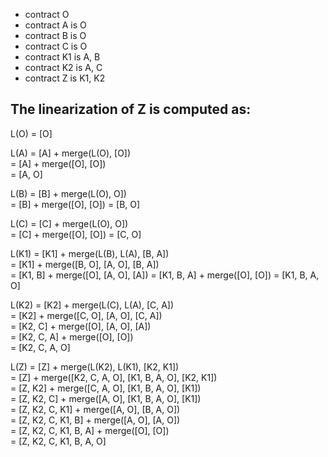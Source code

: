 - contract O
- contract A is O
- contract B is O
- contract C is O
- contract K1 is A, B
- contract K2 is A, C
- contract Z is K1, K2

## The linearization of Z is computed as:

L(O) = [O]

L(A) = [A] + merge(L(O), [O])  
     = [A] + merge([O], [O])  
     = [A, O]  

L(B) = [B] + merge(L(O), O])  
     = [B] + merge([O], [O])
     = [B, O]

L(C) = [C] + merge(L(O), O])  
     = [C] + merge([O], [O])
     = [C, O]  

L(K1) = [K1] + merge(L(B), L(A), [B, A])  
      = [K1] + merge([B, O], [A, O], [B, A])  
      = [K1, B] + merge([O], [A, O], [A])
      = [K1, B, A] + merge([O], [O])
      = [K1, B, A, O]  

L(K2) = [K2] + merge(L(C), L(A), [C, A])  
      = [K2] + merge([C, O], [A, O], [C, A])  
      = [K2, C] + merge([O], [A, O], [A])  
      = [K2, C, A] + merge([O], [O])  
      = [K2, C, A, O]  

L(Z) = [Z] + merge(L(K2), L(K1), [K2, K1])  
     = [Z] + merge([K2, C, A, O], [K1, B, A, O], [K2, K1])  
     = [Z, K2] + merge([C, A, O], [K1, B, A, O], [K1])  
     = [Z, K2, C] + merge([A, O], [K1, B, A, O], [K1])  
     = [Z, K2, C, K1] + merge([A, O], [B, A, O])  
     = [Z, K2, C, K1, B] + merge([A, O], [A, O])  
     = [Z, K2, C, K1, B, A] + merge([O], [O])  
     = [Z, K2, C, K1, B, A, O]  

